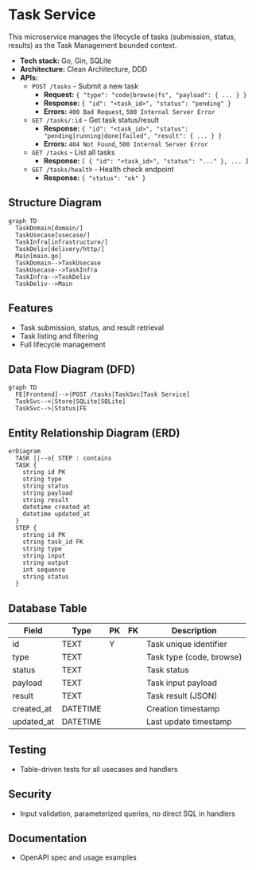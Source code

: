 # Task Service

This microservice manages the lifecycle of tasks (submission, status, results) as the Task Management bounded context.

- **Tech stack:** Go, Gin, SQLite
- **Architecture:** Clean Architecture, DDD
- **APIs:**
  - `POST /tasks` - Submit a new task
    - **Request:** `{ "type": "code|browse|fs", "payload": { ... } }`
    - **Response:** `{ "id": "<task_id>", "status": "pending" }`
    - **Errors:** `400 Bad Request`, `500 Internal Server Error`
  - `GET /tasks/:id` - Get task status/result
    - **Response:** `{ "id": "<task_id>", "status": "pending|running|done|failed", "result": { ... } }`
    - **Errors:** `404 Not Found`, `500 Internal Server Error`
  - `GET /tasks` - List all tasks
    - **Response:** `[ { "id": "<task_id>", "status": "..." }, ... ]`
  - `GET /tasks/health` - Health check endpoint
    - **Response:** `{ "status": "ok" }`

## Structure Diagram
```mermaid
graph TD
  TaskDomain[domain/]
  TaskUsecase[usecase/]
  TaskInfra[infrastructure/]
  TaskDeliv[delivery/http/]
  Main[main.go]
  TaskDomain-->TaskUsecase
  TaskUsecase-->TaskInfra
  TaskInfra-->TaskDeliv
  TaskDeliv-->Main
```

## Features
- Task submission, status, and result retrieval
- Task listing and filtering
- Full lifecycle management

## Data Flow Diagram (DFD)
```mermaid
graph TD
  FE[Frontend]-->|POST /tasks|TaskSvc[Task Service]
  TaskSvc-->|Store|SQLite[SQLite]
  TaskSvc-->|Status|FE
```

## Entity Relationship Diagram (ERD)
```mermaid
erDiagram
  TASK ||--o{ STEP : contains
  TASK {
    string id PK
    string type
    string status
    string payload
    string result
    datetime created_at
    datetime updated_at
  }
  STEP {
    string id PK
    string task_id FK
    string type
    string input
    string output
    int sequence
    string status
  }
```

## Database Table
| Field       | Type      | PK | FK | Description                |
|-------------|-----------|----|----|----------------------------|
| id          | TEXT      | Y  |    | Task unique identifier     |
| type        | TEXT      |    |    | Task type (code, browse)   |
| status      | TEXT      |    |    | Task status                |
| payload     | TEXT      |    |    | Task input payload         |
| result      | TEXT      |    |    | Task result (JSON)         |
| created_at  | DATETIME  |    |    | Creation timestamp         |
| updated_at  | DATETIME  |    |    | Last update timestamp      |

## Testing
- Table-driven tests for all usecases and handlers

## Security
- Input validation, parameterized queries, no direct SQL in handlers

## Documentation
- OpenAPI spec and usage examples
